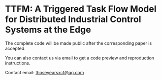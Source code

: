 # TTFM: A Triggered Task Flow Model for Distributed Industrial Control Systems at the Edge
The complete code will be made public after the corresponding paper is accepted. 

You can also contact us via email to get a code preview and reproduction instructions.

Contact email: thoseyearsxcf@qq.com
